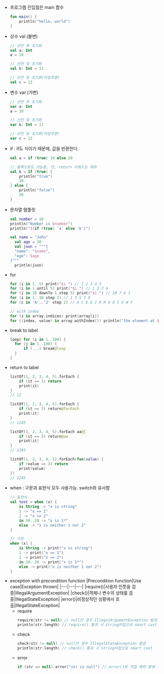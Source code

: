 - 프로그램 진입점은 main 함수
  ```kotlin
  fun main() {
      println("hello, world")
  }
  ```
- 상수 val (불변)
  ```kotlin
  // 선언 후 초기화
  val a: Int
  a = 10

  // 선언 및 초기화
  val b: Int = 11

  // 선언 및 초기화(타입추론)
  val c = 12
  ```
- 변수 var (가변)
  ```kotlin
  // 선언 후 초기화
  var a: Int
  a = 10

  // 선언 및 초기화
  var b: Int = 11

  // 선언 및 초기화(타입추론)
  var c = 12
  ```
- if : if도 식이기 때문에, 값을 반환한다.  
  ```kotlin
  val a = if (true) 10 else 20

  // 블록으로도 가능함. 단, return 키워드는 제외
  val b = if (true) {
      println("true")
      10
  } else {
      println("false")
      20
  }
  ```
- 문자열 템플릿
  ```kotlin
  val number = 10
  println("Number is $number")
  println("${if (true) 'a' else 'b'}")
  
  val name = "John"
    val age = 30
    val json = """{
    "name": "$name",
    "age": $age
  }"""
    println(json)
  ```
- for
  ```kotlin
  for (i in 1..5) print("$i ") // 1 2 3 4 5
  for (i in 1 until 5) print("$i ") // 1 2 3 4
  for (i in 10 downTo 1 step 3) print("$i ") // 10 7 4 1
  for (i in 1..10 step 2) // 1 3 5 7 9
  for (c in 'A'..'Z' step 2) // A C E G I K M O Q S U W Y

  // with index
  for (i in array.indices) print(array[i])
  for ((index, value) in array.withIndex()) println("the element at $index is $value")
  ```
- break to label
  ```kotlin
  loop@ for (i in 1..100) {
    for (j in 1..100) {
        if (...) break@loop
    }
  }
  ```
- return to label
  ```kotlin
  listOf(1, 2, 3, 4, 5).forEach {
      if (it == 3) return
      print(it)
  }
  // 12

  listOf(1, 2, 3, 4, 5).forEach {
      if (it == 3) return@forEach
      print(it)
  }
  // 1245

  listOf(1, 2, 3, 4, 5).forEach aa@{
      if (it == 3) return@aa
      print(it)
  }
  // 1245

  listOf(1, 2, 3, 4, 5).forEach(fun(value) {
      if (value == 3) return
      print(value)
  })
  // 1245
  ```
- when : 구문과 표현식 모두 사용가능. switch와 유사함
  ```kotlin
  // 표현식
  val text = when (x) {
      is String -> "x is string"
      1 -> "x == 1"
      2 -> "x == 2"
      in 10..20 -> "x is 1*"
      else -> "x is neither 1 nor 2"
  }

  // 구문
  when (x) {
      is String -> print("x is string")
      1 -> print("x == 1")
      2 -> print("x == 2")
      in 10..20 -> print("x is 1*")
      else -> print("x is neither 1 nor 2")
  }
  ```
- exception with precondition function
  |Precondition function|Use case|Exception thrown|
  |---|---|---|
  |require()|사용자 인풋을 검증|IllegalArgumentException|
  |check()|객체나 변수의 상태를 검증|IllegalStateException|
  |error()|비정상적인 상황에서 호출|IllegalStateException|
  - require
    ```kotlin
    require(str != null) // null인 경우 IllegalArgumentException 발생
    println(str.length) // require() 통과 시 String타입으로 smart cast
    ```
  - check
    ```kotlin
    check(str != null) // null인 경우 IllegalStateException 발생
    println(str.length) // check() 통과 시 String타입으로 smart cast
    ```
  - error
    ```kotlin
    if (str == null) error("str is null") // error()로 직접 예외 발생
    ```